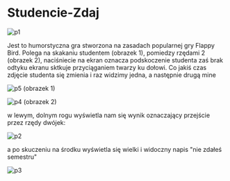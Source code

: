 # Studencie-Zdaj

![p1](https://user-images.githubusercontent.com/63299920/166703560-32f3058d-c3af-4fb2-81ed-745e7ffbbd85.png)

Jest to humorstyczna gra stworzona na zasadach popularnej gry Flappy Bird.
Polega na skakaniu studentem (obrazek 1), pomiedzy rzędami 2 (obrazek 2), naciśniecie na ekran oznacza podskoczenie studenta zaś brak odtyku ekranu sktkuje przyciąganiem twarzy ku dołowi. Co jakiś czas zdjęcie studenta się zmienia i raz widzimy jedna, a następnie drugą mine 

![p5](https://user-images.githubusercontent.com/63299920/166703459-d9744440-e09f-401d-a802-776f2b4ee95a.png)
(obrazek 1)

![p4](https://user-images.githubusercontent.com/63299920/166703515-a272e8d3-ca54-4c21-86da-e79faa996b95.png)
(obrazek 2)

w lewym, dolnym rogu wyświetla nam się wynik oznaczający przejście przez rzędy dwójek:

![p2](https://user-images.githubusercontent.com/63299920/166703963-95b8c93a-81b6-4f16-8fde-dedee0806ffd.png)

a po skuczeniu na środku wyświetla się wielki i widoczny napis "nie zdałeś semestru"


![p3](https://user-images.githubusercontent.com/63299920/166704119-db933903-3715-4ec5-bb8c-c4991aeeb435.png)
